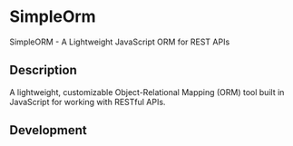 # SimpleOrm

SimpleORM - A Lightweight JavaScript ORM for REST APIs

## Description 

A lightweight, customizable Object-Relational Mapping (ORM) tool built in JavaScript for working with RESTful APIs.

## Development
